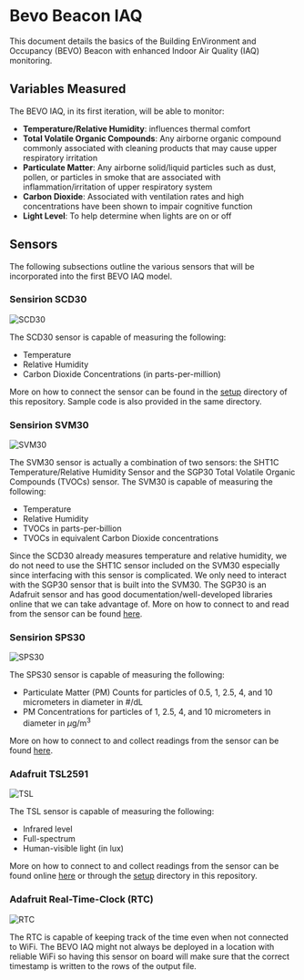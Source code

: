 # Bevo Beacon IAQ
This document details the basics of the Building EnVironment and Occupancy (BEVO) Beacon with enhanced Indoor Air Quality (IAQ) monitoring. 

## Variables Measured

The BEVO IAQ, in its first iteration, will be able to monitor:
-	**Temperature/Relative Humidity**: influences thermal comfort 
-	**Total Volatile Organic Compounds**: Any airborne organic compound commonly associated with cleaning products that may cause upper respiratory irritation 
-	**Particulate Matter**: Any airborne solid/liquid particles such as dust, pollen, or particles in smoke that are associated with inflammation/irritation of upper respiratory system
-	**Carbon Dioxide**: Associated with ventilation rates and high concentrations have been shown to impair cognitive function
-	**Light Level**: To help determine when lights are on or off

## Sensors
The following subsections outline the various sensors that will be incorporated into the first BEVO IAQ model.

### Sensirion SCD30

![SCD30](https://www.mouser.com/images/marketingid/2018/img/187534792_Sensirion_SCD30SensorModule.png)

The SCD30 sensor is capable of measuring the following:
- Temperature
- Relative Humidity
- Carbon Dioxide Concentrations (in parts-per-million)

More on how to connect the sensor can be found in the [setup](Setup/SCD30) directory of this repository. Sample code is also provided in the same directory.

### Sensirion SVM30

![SVM30](https://www.mouser.in/images/marketingid/2019/img/183817211.png)

The SVM30 sensor is actually a combination of two sensors: the SHT1C Temperature/Relative Humidity Sensor and the SGP30 Total Volatile Organic Compounds (TVOCs) sensor. The SVM30 is capable of measuring the following:
- Temperature
- Relative Humidity
- TVOCs in parts-per-billion
- TVOCs in equivalent Carbon Dioxide concentrations

Since the SCD30 already measures temperature and relative humidity, we do not need to use the SHT1C sensor included on the SVM30 especially since interfacing with this sensor is complicated. We only need to interact with the SGP30 sensor that is built into the SVM30. The SGP30 is an Adafruit sensor and has good documentation/well-developed libraries online that we can take advantage of. More on how to connect to and read from the sensor can be found [here](Setup/SVM30).

### Sensirion SPS30

![SPS30](https://www.mouser.be/images/marketingid/2018/img/106742304.png)

The SPS30 sensor is capable of measuring the following:
- Particulate Matter (PM) Counts for particles  of 0.5, 1, 2.5, 4, and 10 micrometers in diameter in #/dL
- PM Concentrations for particles of 1, 2.5, 4, and 10 micrometers in diameter in $\mu$g/m$^3$

More on how to connect to and collect readings from the sensor can be found [here](Setup/SPS30).

### Adafruit TSL2591

![TSL](https://asset.conrad.com/media10/isa/160267/c1/-/de/1516629_BB_00_FB/erweiterungsboard-tsl2591-high-dynamic-range-digital-light-sensor-adafruit-1980-1516629.jpg)

The TSL sensor is capable of measuring the following:
- Infrared level
- Full-spectrum
- Human-visible light (in lux)

More on how to connect to and collect readings from the sensor can be found online [here]() or through the [setup](Setup/TSL) directory in this repository. 

### Adafruit Real-Time-Clock (RTC) 

![RTC](https://media.digikey.com/Photos/Adafruit%20Industries%20LLC/MFG_3295_top.jpg)

The RTC is capable of keeping track of the time even when not connected to WiFi. The BEVO IAQ might not always be deployed in a location with reliable WiFi so having this sensor on board will make sure that the correct timestamp is written to the rows of the output file. 

